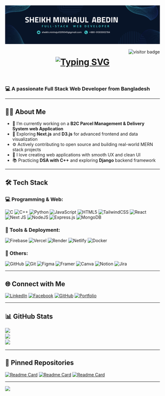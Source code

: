 
<p align="center">
  <img src="https://github.com/abedinalways/abedinalways/blob/main/Minhaj.png" alt="banner" />
</p>

<img align="right" src="https://visitor-badge.laobi.icu/badge?page_id=abedinalways.abedinalways" alt="visitor badge" />

<h1 align="center">
  <a href="https://git.io/typing-svg">
    <img src="https://readme-typing-svg.herokuapp.com?lines=Hello,+There!+👋;This+is😎;Sheikh+Minhajul+Abedin;Nice+to+meet+you!&center=true&size=30" alt="Typing SVG" />
  </a>
</h1>
<br>

### 💻 A passionate Full Stack Web Developer from Bangladesh


---

## 🧑‍💼 About Me

- 🔭 I’m currently working on a **B2C Parcel Management & Delivery System web Application**
- 🌱 Exploring **Next.js** and **D3.js** for advanced frontend and data visualization
- ⚙️ Actively contributing to open source and building real-world MERN stack projects
- 🚀 I love creating web applications with smooth UX and clean UI
- 📚 Practicing **DSA with C++** and exploring **Django** backend framework

---

## 🛠️ Tech Stack

### 💻 Programming & Web:
![C](https://img.shields.io/badge/c-%2300599C.svg?style=for-the-badge&logo=c&logoColor=white)
![C++](https://img.shields.io/badge/c++-%2300599C.svg?style=for-the-badge&logo=c%2B%2B&logoColor=white)
![Python](https://img.shields.io/badge/python-3670A0?style=for-the-badge&logo=python&logoColor=ffdd54)
![JavaScript](https://img.shields.io/badge/javascript-%23323330.svg?style=for-the-badge&logo=javascript&logoColor=%23F7DF1E)
![HTML5](https://img.shields.io/badge/html5-%23E34F26.svg?style=for-the-badge&logo=html5&logoColor=white)
![TailwindCSS](https://img.shields.io/badge/tailwindcss-%2338B2AC.svg?style=for-the-badge&logo=tailwind-css&logoColor=white)
![React](https://img.shields.io/badge/react-%2320232a.svg?style=for-the-badge&logo=react&logoColor=%2361DAFB)
![Next JS](https://img.shields.io/badge/Next-black?style=for-the-badge&logo=next.js&logoColor=white)
![NodeJS](https://img.shields.io/badge/node.js-6DA55F?style=for-the-badge&logo=node.js&logoColor=white)
![Express.js](https://img.shields.io/badge/express.js-%23404d59.svg?style=for-the-badge&logo=express&logoColor=%2361DAFB)
![MongoDB](https://img.shields.io/badge/MongoDB-%234ea94b.svg?style=for-the-badge&logo=mongodb&logoColor=white)

### 🔧 Tools & Deployment:
![Firebase](https://img.shields.io/badge/firebase-%23039BE5.svg?style=for-the-badge&logo=firebase)
![Vercel](https://img.shields.io/badge/vercel-%23000000.svg?style=for-the-badge&logo=vercel&logoColor=white)
![Render](https://img.shields.io/badge/Render-%46E3B7.svg?style=for-the-badge&logo=render&logoColor=white)
![Netlify](https://img.shields.io/badge/netlify-%23000000.svg?style=for-the-badge&logo=netlify&logoColor=#00C7B7)
![Docker](https://img.shields.io/badge/docker-%230db7ed.svg?style=for-the-badge&logo=docker&logoColor=white)

### 🧰 Others:
![GitHub](https://img.shields.io/badge/github-%23121011.svg?style=for-the-badge&logo=github&logoColor=white)
![Git](https://img.shields.io/badge/git-%23F05033.svg?style=for-the-badge&logo=git&logoColor=white)
![Figma](https://img.shields.io/badge/figma-%23F24E1E.svg?style=for-the-badge&logo=figma&logoColor=white)
![Framer](https://img.shields.io/badge/Framer-black?style=for-the-badge&logo=framer&logoColor=blue)
![Canva](https://img.shields.io/badge/Canva-%2300C4CC.svg?style=for-the-badge&logo=Canva&logoColor=white)
![Notion](https://img.shields.io/badge/Notion-%23000000.svg?style=for-the-badge&logo=notion&logoColor=white)
![Jira](https://img.shields.io/badge/jira-%230A0FFF.svg?style=for-the-badge&logo=jira&logoColor=white)

---

## 🌐 Connect with Me

[![LinkedIn](https://img.shields.io/badge/LinkedIn-%230077B5.svg?style=for-the-badge&logo=linkedin&logoColor=white)](https://www.linkedin.com/in/sheikh-minhajul-abedin-bb51162a4/)
[![Facebook](https://img.shields.io/badge/Facebook-%231877F2.svg?style=for-the-badge&logo=facebook&logoColor=white)](https://www.facebook.com/Abedin.always)
[![GitHub](https://img.shields.io/badge/GitHub-%23121011.svg?style=for-the-badge&logo=github&logoColor=white)](https://github.com/abedinalways)
[![Portfolio](https://img.shields.io/badge/Portfolio-%23FF5722.svg?style=for-the-badge&logo=firefox&logoColor=white)](https://your-portfolio-link.com) 

---

## 📊 GitHub Stats

![](https://github-readme-stats.vercel.app/api?username=abedinalways&theme=dark&hide_border=false)<br/>
![](https://nirzak-streak-stats.vercel.app/?user=abedinalways&theme=dark&hide_border=false)<br/>
![](https://github-readme-stats.vercel.app/api/top-langs/?username=abedinalways&theme=dark&layout=compact)

---

## 📌 Pinned Repositories

[![Readme Card](https://github-readme-stats.vercel.app/api/pin/?username=abedinalways&repo=project-1&theme=dark)](https://github.com/abedinalways/project-1)
[![Readme Card](https://github-readme-stats.vercel.app/api/pin/?username=abedinalways&repo=project-2&theme=dark)](https://github.com/abedinalways/project-2)
[![Readme Card](https://github-readme-stats.vercel.app/api/pin/?username=abedinalways&repo=project-3&theme=dark)](https://github.com/abedinalways/project-3)


---

[![](https://visitcount.itsvg.in/api?id=abedinalways&icon=0&color=0)](https://visitcount.itsvg.in)



